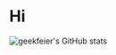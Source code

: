 # Hi 

![geekfeier's GitHub stats](https://github-readme-stats.vercel.app/api?username=geekfeier&show_icons=true&hide=prs)
 

